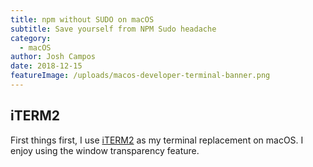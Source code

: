 ```yaml
---
title: npm without SUDO on macOS
subtitle: Save yourself from NPM Sudo headache
category:
  - macOS
author: Josh Campos
date: 2018-12-15
featureImage: /uploads/macos-developer-terminal-banner.png
---
```


## iTERM2

First things first, I use [iTERM2](https://www.iterm2.com) as my terminal replacement on macOS. I enjoy using the window transparency feature.
